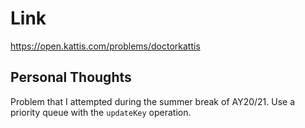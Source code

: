 # Link

https://open.kattis.com/problems/doctorkattis

## Personal Thoughts

Problem that I attempted during the summer break of AY20/21. Use a priority queue with the `updateKey` operation.


